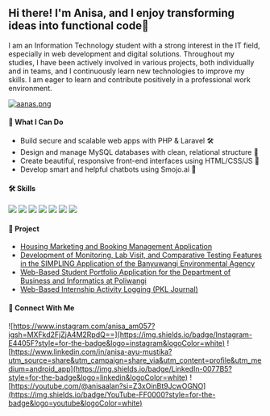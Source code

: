 ## Hi there! I'm Anisa, and I enjoy transforming ideas into functional code👋

I am an Information Technology student with a strong interest in the IT field, especially in web development and digital solutions. Throughout my studies, I have been actively involved in various projects, both individually and in teams, and I continuously learn new technologies to improve my skills. I am eager to learn and contribute positively in a professional work environment.

[![aanas.png](https://i.postimg.cc/y6nGTjCN/aanas.png)](https://postimg.cc/K4kQGnzX)


#### 🧠 What I Can Do
- Build secure and scalable web apps with PHP & Laravel 🛠️
- Design and manage MySQL databases with clean, relational structure 💾
- Create beautiful, responsive front-end interfaces using HTML/CSS/JS 🎨
- Develop smart and helpful chatbots using Smojo.ai 🤖


#### 🛠️ Skills
<img src="https://img.shields.io/badge/HTML5-E34F26?style=for-the-badge&logo=html5&logoColor=white" /> <img src="https://img.shields.io/badge/CSS3-1572B6?style=for-the-badge&logo=css3&logoColor=white" /> <img src="https://img.shields.io/badge/Laravel-FF2D20?style=for-the-badge&logo=laravel&logoColor=white" /> <img src="https://img.shields.io/badge/phpmyadmin-6C78AF?style=for-the-badge&logo=phpmyadmin&logoColor=white" /> <img src="https://img.shields.io/badge/PHP-777BB4?style=for-the-badge&logo=php&logoColor=white" /> <img src="https://img.shields.io/badge/MySQL-005C84?style=for-the-badge&logo=mysql&logoColor=white" /> <img src="https://img.shields.io/badge/Figma-F24E1E?style=for-the-badge&logo=figma&logoColor=white" />

#### 📑 Project
- [Housing Marketing and Booking Management Application](https://github.com/AnisaAyu219/manajemen_pemasaran_pemesanan_perumahan)
- [Development of Monitoring, Lab Visit, and Comparative Testing Features in the SIMPLING Application of the Banyuwangi Environmental Agency](https://github.com/AnisaAyu219/pengembangan_fitur_simpling)
- [Web-Based Student Portfolio Application for the Department of Business and Informatics at Poliwangi](https://github.com/AnisaAyu219/portofolio_mahasiswa_ti)
- [Web-Based Internship Activity Logging (PKL Journal)](https://github.com/AnisaAyu219/jurnal_pkl)


#### 📱 Connect With Me
![https://www.instagram.com/anisa_am057?igsh=MXFkd2FjZjA4M2RpdQ==](https://img.shields.io/badge/Instagram-E4405F?style=for-the-badge&logo=instagram&logoColor=white) ![https://www.linkedin.com/in/anisa-ayu-mustika?utm_source=share&utm_campaign=share_via&utm_content=profile&utm_medium=android_app](https://img.shields.io/badge/LinkedIn-0077B5?style=for-the-badge&logo=linkedin&logoColor=white) ![https://youtube.com/@anisaalan?si=Z3xOinBt9JcwOGNO](https://img.shields.io/badge/YouTube-FF0000?style=for-the-badge&logo=youtube&logoColor=white)